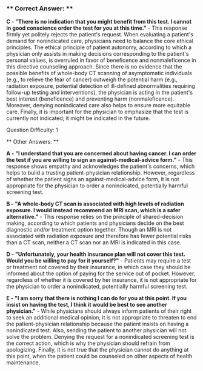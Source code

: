 ### ** Correct Answer: **

**C - "There is no indication that you might benefit from this test. I cannot in good conscience order the test for you at this time."** - This response firmly yet politely rejects the patient's request. When evaluating a patient's demand for nonindicated care, physicians need to balance the core ethical principles. The ethical principle of patient autonomy, according to which a physician only assists in making decisions corresponding to the patient's personal values, is overruled in favor of beneficence and nonmaleficence in this directive counseling approach. Since there is no evidence that the possible benefits of whole-body CT scanning of asymptomatic individuals (e.g., to relieve the fear of cancer) outweigh the potential harm (e.g., radiation exposure, potential detection of ill-defined abnormalities requiring follow-up testing and interventions), the physician is acting in the patient's best interest (beneficence) and preventing harm (nonmaleficence). Moreover, denying nonindicated care also helps to ensure more equitable care. Finally, it is important for the physician to emphasize that the test is currently not indicated; it might be indicated in the future.

Question Difficulty: 1

** Other Answers: **

**A - "I understand that you are concerned about having cancer. I can order the test if you are willing to sign an against-medical-advice form."** - This response shows empathy and acknowledges the patient's concerns, which helps to build a trusting patient-physician relationship. However, regardless of whether the patient signs an against-medical-advice form, it is not appropriate for the physician to order a nonindicated, potentially harmful screening test.

**B - "A whole-body CT scan is associated with high levels of radiation exposure. I would instead recommend an MRI scan, which is a safer alternative."** - This response relies on the principle of shared-decision making, according to which patients and physicians decide on the best diagnostic and/or treatment option together. Though an MRI is not associated with radiation exposure and therefore has fewer potential risks than a CT scan, neither a CT scan nor an MRI is indicated in this case.

**D - "Unfortunately, your health insurance plan will not cover this test. Would you be willing to pay for it yourself?"** - Patients may require a test or treatment not covered by their insurance, in which case they should be informed about the option of paying for the service out of pocket. However, regardless of whether it is covered by her insurance, it is not appropriate for the physician to order a nonindicated, potentially harmful screening test.

**E - "I am sorry that there is nothing I can do for you at this point. If you insist on having the test, I think it would be best to see another physician."** - While physicians should always inform patients of their right to seek an additional medical opinion, it is not appropriate to threaten to end the patient-physician relationship because the patient insists on having a nonindicated test. Also, sending the patient to another physician will not solve the problem. Denying the request for a nonindicated screening test is the correct action, which is why the physician should refrain from apologizing. Finally, it is not true that the physician cannot do anything at this point, when the patient could be counseled on other aspects of health maintenance.


